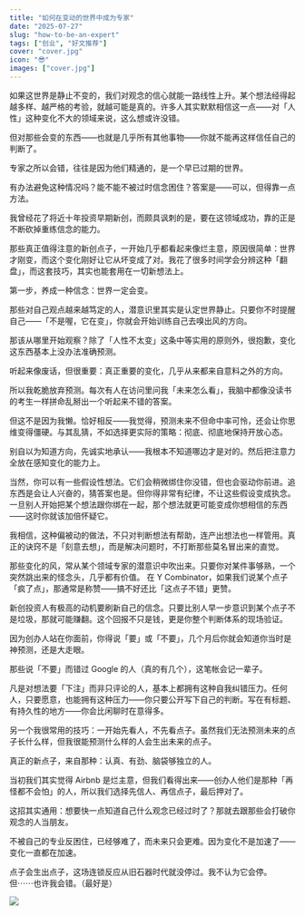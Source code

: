 ```yaml
---
title: "如何在变动的世界中成为专家"
date: "2025-07-27"
slug: "how-to-be-an-expert"
tags: ["创业", "好文推荐"]
cover: "cover.jpg"
icon: "😎"
images: ["cover.jpg"]
---
```

如果这世界是静止不变的，我们对观念的信心就能一路线性上升。某个想法经得起越多样、越严格的考验，就越可能是真的。许多人其实默默相信这一点——对「人性」这种变化不大的领域来说，这么想或许没错。



但对那些会变的东西——也就是几乎所有其他事物——你就不能再这样信任自己的判断了。



专家之所以会错，往往是因为他们精通的，是一个早已过期的世界。



有办法避免这种情况吗？能不能不被过时信念困住？答案是——可以，但得靠一点方法。



我曾经花了将近十年投资早期新创，而颇具讽刺的是，要在这领域成功，靠的正是不断砍掉重练信念的能力。



那些真正值得注意的新创点子，一开始几乎都看起来像烂主意，原因很简单：世界才刚变，而这个变化刚好让它从坏变成了对。我花了很多时间学会分辨这种「翻盘」，而这套技巧，其实也能套用在一切新想法上。



第一步，养成一种信念：世界一定会变。



那些对自己观点越来越笃定的人，潜意识里其实是认定世界静止。只要你不时提醒自己——「不是喔，它在变」，你就会开始训练自己去嗅出风的方向。



那该从哪里开始观察？除了「人性不太变」这条中等实用的原则外，很抱歉，变化这东西基本上没办法准确预测。



听起来像废话，但很重要：真正重要的变化，几乎从来都来自意料之外的方向。



所以我乾脆放弃预测。每次有人在访问里问我「未来怎么看」，我脑中都像没读书的考生一样拼命乱掰出一个听起来不错的答案。



但这不是因为我懒。恰好相反——我觉得，预测未来不但命中率可怜，还会让你思维变得僵硬。与其乱猜，不如选择更实际的策略：彻底、彻底地保持开放心态。



别自以为知道方向，先诚实地承认——我根本不知道哪边才是对的。然后把注意力全放在感知变化的能力上。



当然，你可以有一些假设性想法。它们会稍微绑住你没错，但也会驱动你前进。追东西是会让人兴奋的，猜答案也是。但你得非常有纪律，不让这些假设变成执念。
一旦别人开始把某个想法跟你绑在一起，那个想法就更可能变成你想相信的东西——这时你就该加倍怀疑它。



我相信，这种偏被动的做法，不只对判断想法有帮助，连产出想法也一样管用。真正的诀窍不是「刻意去想」，而是解决问题时，不打断那些莫名冒出来的直觉。



那些变化的风，常从某个领域专家的潜意识中吹出来。只要你对某件事够熟，一个突然跳出来的怪念头，几乎都有价值。
在 Y Combinator，如果我们说某个点子「疯了点」，那通常是称赞——搞不好还比「这点子不错」更赞。



新创投资人有极高的动机要刷新自己的信念。只要比别人早一步意识到某个点子不是垃圾，那就可能赚翻。这个回报不只是钱，更是你整个判断体系的现场验证。



因为创办人站在你面前，你得说「要」或「不要」，几个月后你就会知道你当时是神预测，还是大走眼。



那些说「不要」而错过 Google 的人（真的有几个），这笔帐会记一辈子。



凡是对想法要「下注」而非只评论的人，基本上都拥有这种自我纠错压力。任何人，只要愿意，也能拥有这种压力——你只要公开写下自己的判断。写在有标题、有持久性的地方——你会比闲聊时在意得多。



另一个我很常用的技巧：一开始先看人，不先看点子。虽然我们无法预测未来的点子长什么样，但我很能预测什么样的人会生出未来的点子。



真正的新点子，来自那种：认真、有劲、脑袋够独立的人。



当初我们其实觉得 Airbnb 是烂主意，但我们看得出来——创办人他们是那种「再怪都不会怕」的人，所以我们选择先信人、再信点子，最后押对了。



这招其实通用：想要快一点知道自己什么观念已经过时了？那就去跟那些会打破你观念的人当朋友。



不被自己的专业反困住，已经够难了，而未来只会更难。因为变化不是加速了——变化一直都在加速。



点子会生出点子，这场连锁反应从旧石器时代就没停过。我不认为它会停。
但⋯⋯也许我会错。（最好是）




![](https://prod-files-secure.s3.us-west-2.amazonaws.com/112d0858-5090-4d34-a606-b75eb8d65fd2/46476355-9cf3-4e99-9b7a-3531bc426380/1000202064.png?X-Amz-Algorithm=AWS4-HMAC-SHA256&X-Amz-Content-Sha256=UNSIGNED-PAYLOAD&X-Amz-Credential=ASIAZI2LB46636NBBBZ6%2F20251001%2Fus-west-2%2Fs3%2Faws4_request&X-Amz-Date=20251001T033900Z&X-Amz-Expires=3600&X-Amz-Security-Token=IQoJb3JpZ2luX2VjEHEaCXVzLXdlc3QtMiJHMEUCIQDfr7fpbEqIgHxXg%2BteuVR7a%2B%2Fs54txUmSSny6SZwsGuAIgbWg93otGn2WpiiPYYdzEPtJKLdVV328oEYY%2FfeA%2B8hYqiAQI%2Bv%2F%2F%2F%2F%2F%2F%2F%2F%2F%2FARAAGgw2Mzc0MjMxODM4MDUiDPsfZ%2BuF6l36FIQsTircAy%2F4tCUNZrcp7yDRRC3RFvDp6BWMlKsJor6acjm%2FF9dbNXgs%2FoeDqeUYqoHJWgDPPRLSYgope1SFbArACqTdSut59Mdf1tKI3QJ0n9dO5v2WdQeSV9YSyeYM3CfL0GzePXDTxY8dE1v%2BaS2LGd%2BCE8I%2FRIvbUu3NfgeQCkLDHy7JESNIFr%2B6%2BAaPi6bT6Ekfap9EfcAeVuYGPVaTREgu6CiCHdPRdfQv%2BEJteG6gKtf32mjyZHhR6VFmTYbyHfowXHPoIhMw6F%2FucnRiegd4GaZVtg1A4g5N%2Fj6%2FLaO9fUY3v6fmbX6Qe8PP4deaZ0EwQJD1ceMenLXlt2X2pu66vlvfX%2FbcZbTefOxVjUJDcBoEuo4sw3%2FPkiKE5TeT4qPtOXIzsddr46qt2Me9vbeKychjlqNWsno8nPuLmNs2WbSJoBkoXzl%2B693CxgaxuzFamkAanV40xyn%2FmY7Y0RWir%2BCuN7DLTa2AjdTMiT783OMKYaW8qKtpWcc7XnurKA9VvRTzDNAwoxIEuipoIcInC%2FExX831EnnjYOZO8KjK7UNwA2XNp2yn1pNIqEiuIO1VvYoXUEKm6pI0GBoY957Iwx2Ga6PSUs9NhA%2FkHvgPsnTHAcjuTGgSk94pJ7R8MODq8cYGOqUBWYGfpDLNuErUD0ubiZ0E47mPEYP1h7DwMrCrlVWMiJeykEIJb1Otw%2F6vYpo1HvwuXurG7UINFSXtYyXzDnLGndRMWLmM%2BMfkOP7ZimGu%2BWTOV9EbmQ%2FXgiBl%2F7vkrSAgwUia1QRH2g%2BdKtJdOIDQ64D8vcDIraG52LyEJFq8sp3pea6E9BYlIVzjamnpPyBdmRYhOlQXLHn26htPBqqigxkM0vXB&X-Amz-Signature=47df8e2df62b1010f7ec1415cbc9be7f9c60a5e947d77e35b570143c3cd94ff6&X-Amz-SignedHeaders=host&x-amz-checksum-mode=ENABLED&x-id=GetObject)

